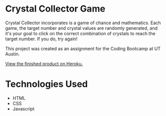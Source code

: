 # Crystal Collector Game

Crystal Collector incorporates is a game of chance and mathematics. Each game, the target number and crystal values are randomly generated, and it's your goal to click on the correct combination of crystals to reach the target number. If you do, try again!

This project was created as an assignment for the Coding Bootcamp at UT Austin.

<a href="https://pacific-everglades-20575.herokuapp.com/">View the finished product on Heroku.</a>

# Technologies Used

- HTML
- CSS
- Javascript